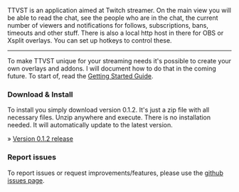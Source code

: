 TTVST is an application aimed at Twitch streamer. On the main view you will be able to read the chat, see the people who are in the chat, the current number of viewers and notifications for follows, subscriptions, bans, timeouts and other stuff. There is also a local http host in there for OBS or Xsplit overlays. You can set up hotkeys to control these.

------

To make TTVST unique for your streaming needs it's possible to create your own overlays and addons. I will document how to do that in the coming future. To start of, read the [Getting Started Guide](GettingStarted.md).

### Download & Install

To install you simply download version 0.1.2. It's just a zip file with all necessary files. Unzip anywhere and execute. There is no installation needed. It will automatically update to the latest version.

» [Version 0.1.2 release](https://github.com/PakL/TTVStreamerTool/releases/tag/v0.1.2)

### Report issues

To report issues or request improvements/features, please use the [github issues page](https://github.com/PakL/TTVStreamerTool/issues).